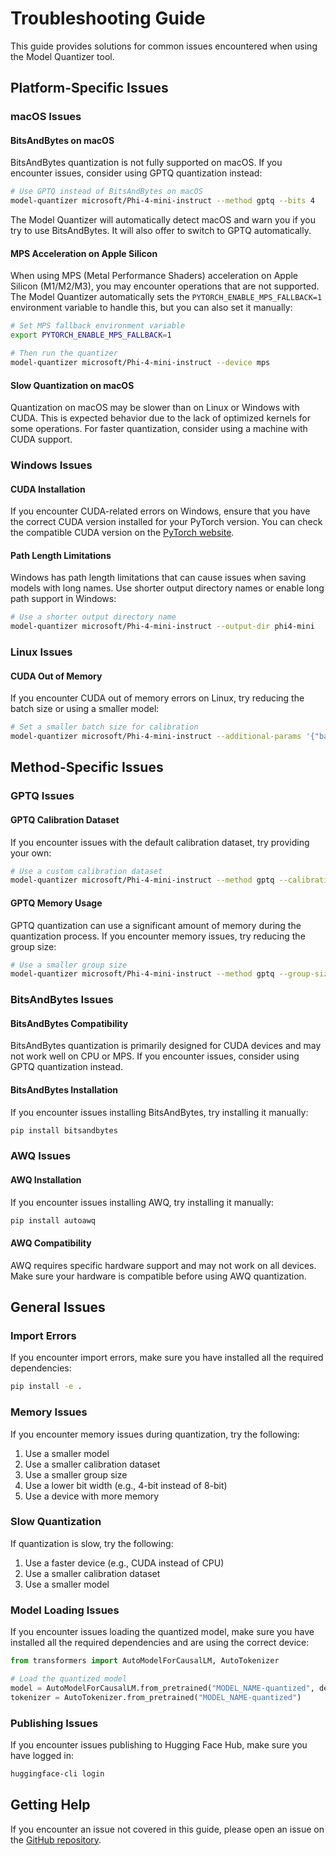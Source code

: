 # Troubleshooting Guide

This guide provides solutions for common issues encountered when using the Model Quantizer tool.

## Platform-Specific Issues

### macOS Issues

#### BitsAndBytes on macOS

BitsAndBytes quantization is not fully supported on macOS. If you encounter issues, consider using GPTQ quantization instead:

```bash
# Use GPTQ instead of BitsAndBytes on macOS
model-quantizer microsoft/Phi-4-mini-instruct --method gptq --bits 4
```

The Model Quantizer will automatically detect macOS and warn you if you try to use BitsAndBytes. It will also offer to switch to GPTQ automatically.

#### MPS Acceleration on Apple Silicon

When using MPS (Metal Performance Shaders) acceleration on Apple Silicon (M1/M2/M3), you may encounter operations that are not supported. The Model Quantizer automatically sets the `PYTORCH_ENABLE_MPS_FALLBACK=1` environment variable to handle this, but you can also set it manually:

```bash
# Set MPS fallback environment variable
export PYTORCH_ENABLE_MPS_FALLBACK=1

# Then run the quantizer
model-quantizer microsoft/Phi-4-mini-instruct --device mps
```

#### Slow Quantization on macOS

Quantization on macOS may be slower than on Linux or Windows with CUDA. This is expected behavior due to the lack of optimized kernels for some operations. For faster quantization, consider using a machine with CUDA support.

### Windows Issues

#### CUDA Installation

If you encounter CUDA-related errors on Windows, ensure that you have the correct CUDA version installed for your PyTorch version. You can check the compatible CUDA version on the [PyTorch website](https://pytorch.org/get-started/locally/).

#### Path Length Limitations

Windows has path length limitations that can cause issues when saving models with long names. Use shorter output directory names or enable long path support in Windows:

```bash
# Use a shorter output directory name
model-quantizer microsoft/Phi-4-mini-instruct --output-dir phi4-mini
```

### Linux Issues

#### CUDA Out of Memory

If you encounter CUDA out of memory errors on Linux, try reducing the batch size or using a smaller model:

```bash
# Set a smaller batch size for calibration
model-quantizer microsoft/Phi-4-mini-instruct --additional-params '{"batch_size": 1}'
```

## Method-Specific Issues

### GPTQ Issues

#### GPTQ Calibration Dataset

If you encounter issues with the default calibration dataset, try providing your own:

```bash
# Use a custom calibration dataset
model-quantizer microsoft/Phi-4-mini-instruct --method gptq --calibration-dataset "This is a sample text,This is another sample"
```

#### GPTQ Memory Usage

GPTQ quantization can use a significant amount of memory during the quantization process. If you encounter memory issues, try reducing the group size:

```bash
# Use a smaller group size
model-quantizer microsoft/Phi-4-mini-instruct --method gptq --group-size 64
```

### BitsAndBytes Issues

#### BitsAndBytes Compatibility

BitsAndBytes quantization is primarily designed for CUDA devices and may not work well on CPU or MPS. If you encounter issues, consider using GPTQ quantization instead.

#### BitsAndBytes Installation

If you encounter issues installing BitsAndBytes, try installing it manually:

```bash
pip install bitsandbytes
```

### AWQ Issues

#### AWQ Installation

If you encounter issues installing AWQ, try installing it manually:

```bash
pip install autoawq
```

#### AWQ Compatibility

AWQ requires specific hardware support and may not work on all devices. Make sure your hardware is compatible before using AWQ quantization.

## General Issues

### Import Errors

If you encounter import errors, make sure you have installed all the required dependencies:

```bash
pip install -e .
```

### Memory Issues

If you encounter memory issues during quantization, try the following:

1. Use a smaller model
2. Use a smaller calibration dataset
3. Use a smaller group size
4. Use a lower bit width (e.g., 4-bit instead of 8-bit)
5. Use a device with more memory

### Slow Quantization

If quantization is slow, try the following:

1. Use a faster device (e.g., CUDA instead of CPU)
2. Use a smaller calibration dataset
3. Use a smaller model

### Model Loading Issues

If you encounter issues loading the quantized model, make sure you have installed all the required dependencies and are using the correct device:

```python
from transformers import AutoModelForCausalLM, AutoTokenizer

# Load the quantized model
model = AutoModelForCausalLM.from_pretrained("MODEL_NAME-quantized", device_map="auto")
tokenizer = AutoTokenizer.from_pretrained("MODEL_NAME-quantized")
```

### Publishing Issues

If you encounter issues publishing to Hugging Face Hub, make sure you have logged in:

```bash
huggingface-cli login
```

## Getting Help

If you encounter an issue not covered in this guide, please open an issue on the [GitHub repository](https://github.com/lpalbou/model-quantizer/issues). 